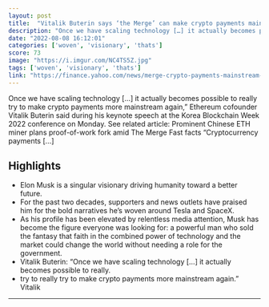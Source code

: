 ```yaml
---
layout: post
title:  "Vitalik Buterin says ‘the Merge’ can make crypto payments mainstream again — “Crypto payments sort of became less popular after 2018. It’s pretty clear that fees are one of the reasons why.”"
description: "Once we have scaling technology […] it actually becomes possible to really try to make crypto payments more mainstream again,” Ethereum cofounder Vitalik Buterin said during his keynote speech at the Korea Blockchain Week 2022 conference on Monday. See related article: Prominent Chinese ETH miner plans proof-of-work fork amid The Merge Fast facts “Cryptocurrency payments […]"
date: "2022-08-08 16:12:01"
categories: ['woven', 'visionary', 'thats']
score: 73
image: "https://i.imgur.com/NC4TS5Z.jpg"
tags: ['woven', 'visionary', 'thats']
link: "https://finance.yahoo.com/news/merge-crypto-payments-mainstream-again-031512674.html"
---
```


Once we have scaling technology […] it actually becomes possible to really try to make crypto payments more mainstream again,” Ethereum cofounder Vitalik Buterin said during his keynote speech at the Korea Blockchain Week 2022 conference on Monday. See related article: Prominent Chinese ETH miner plans proof-of-work fork amid The Merge Fast facts “Cryptocurrency payments […]

## Highlights

- Elon Musk is a singular visionary driving humanity toward a better future.
- For the past two decades, supporters and news outlets have praised him for the bold narratives he’s woven around Tesla and SpaceX.
- As his profile has been elevated by relentless media attention, Musk has become the figure everyone was looking for: a powerful man who sold the fantasy that faith in the combined power of technology and the market could change the world without needing a role for the government.
- Vitalik Buterin: “Once we have scaling technology […] it actually becomes possible to really.
- try to really try to make crypto payments more mainstream again.” Vitalik

---
